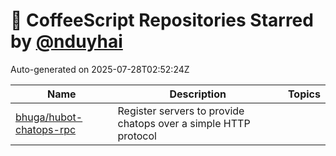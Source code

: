 # 🌟 CoffeeScript Repositories Starred by [@nduyhai](https://github.com/nduyhai)

Auto-generated on 2025-07-28T02:52:24Z

| Name | Description | Topics |
|------|-------------|-------|
| [bhuga/hubot-chatops-rpc](https://github.com/bhuga/hubot-chatops-rpc) | Register servers to provide chatops over a simple HTTP protocol |  |
